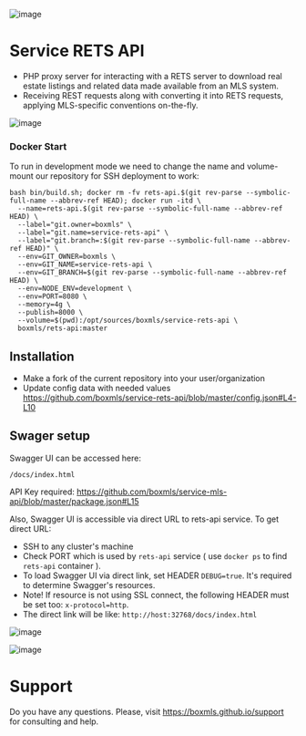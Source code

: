 ![image](https://user-images.githubusercontent.com/308489/57512890-9acacc00-7315-11e9-854f-ad77da4d2742.png)

# Service RETS API

* PHP proxy server for interacting with a RETS server to download real estate listings and related data made available from an MLS system. 
* Receiving REST requests along with converting it into RETS requests, applying MLS-specific conventions on-the-fly. 

![image](https://user-images.githubusercontent.com/308489/57520206-c35ac200-7325-11e9-9042-9ca4680539c2.png)

### Docker Start

To run in development mode we need to change the name and volume-mount our repository for SSH deployment to work:

```
bash bin/build.sh; docker rm -fv rets-api.$(git rev-parse --symbolic-full-name --abbrev-ref HEAD); docker run -itd \
  --name=rets-api.$(git rev-parse --symbolic-full-name --abbrev-ref HEAD) \
  --label="git.owner=boxmls" \
  --label="git.name=service-rets-api" \
  --label="git.branch=:$(git rev-parse --symbolic-full-name --abbrev-ref HEAD)" \
  --env=GIT_OWNER=boxmls \
  --env=GIT_NAME=service-rets-api \
  --env=GIT_BRANCH=$(git rev-parse --symbolic-full-name --abbrev-ref HEAD) \
  --env=NODE_ENV=development \
  --env=PORT=8080 \
  --memory=4g \
  --publish=8000 \
  --volume=$(pwd):/opt/sources/boxmls/service-rets-api \
  boxmls/rets-api:master
```

## Installation

* Make a fork of the current repository into your user/organization
* Update config data with needed values https://github.com/boxmls/service-rets-api/blob/master/config.json#L4-L10

## Swager setup 

Swagger UI can be accessed here:

`/docs/index.html`

API Key required: 
https://github.com/boxmls/service-mls-api/blob/master/package.json#L15

Also, Swagger UI is accessible via direct URL to rets-api service. To get direct URL:

* SSH to any cluster's machine
* Check PORT which is used by `rets-api` service ( use `docker ps` to find `rets-api` container ).
* To load Swagger UI via direct link, set HEADER `DEBUG=true`. It's required to determine Swagger's resources.
* Note! If resource is not using SSL connect, the following HEADER must be set too: `x-protocol=http`.
* The direct link will be like: `http://host:32768/docs/index.html`

![image](https://user-images.githubusercontent.com/12067297/57527778-37529580-7339-11e9-8c3b-6a9b1b881251.png)

![image](https://user-images.githubusercontent.com/12067297/57527541-9fed4280-7338-11e9-967b-1af8387e62e2.png)

# Support

Do you have any questions. Please, visit https://boxmls.github.io/support for consulting and help.
